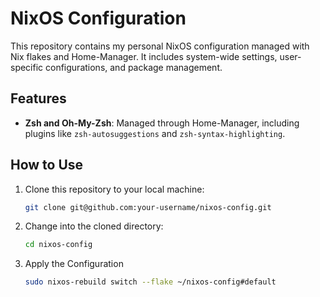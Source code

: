 # NixOS Configuration

This repository contains my personal NixOS configuration managed with Nix flakes and Home-Manager. It includes system-wide settings, user-specific configurations, and package management.

## Features

- **Zsh and Oh-My-Zsh**: Managed through Home-Manager, including plugins like `zsh-autosuggestions` and `zsh-syntax-highlighting`.

## How to Use

1. Clone this repository to your local machine:

   ```bash
   git clone git@github.com:your-username/nixos-config.git
   ```

2. Change into the cloned directory:

   ```bash
   cd nixos-config
   ```

3. Apply the Configuration

   ```bash
   sudo nixos-rebuild switch --flake ~/nixos-config#default
   ```
